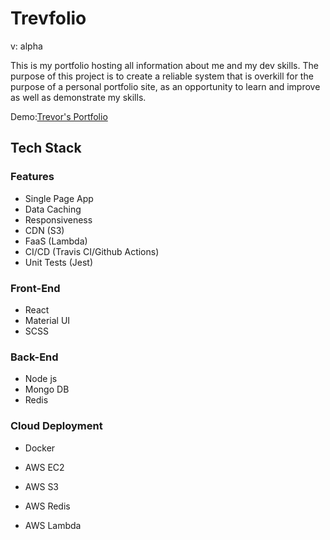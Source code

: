# Trevfolio

v: alpha

This is my portfolio hosting all information about me and my dev skills.
The purpose of this project is to create a reliable system that is overkill for the purpose of a personal portfolio site, as an opportunity to learn and improve as well as demonstrate my skills.

Demo:[Trevor's Portfolio](#https://dev.trevornjeru.com)

## Tech Stack

### Features

- Single Page App
- Data Caching
- Responsiveness
- CDN (S3)
- FaaS (Lambda)
- CI/CD (Travis CI/Github Actions)
- Unit Tests (Jest)

### Front-End

- React
- Material UI
- SCSS

### Back-End

- Node js
- Mongo DB
- Redis

### Cloud Deployment

- Docker

- AWS EC2
- AWS S3
- AWS Redis
- AWS Lambda
